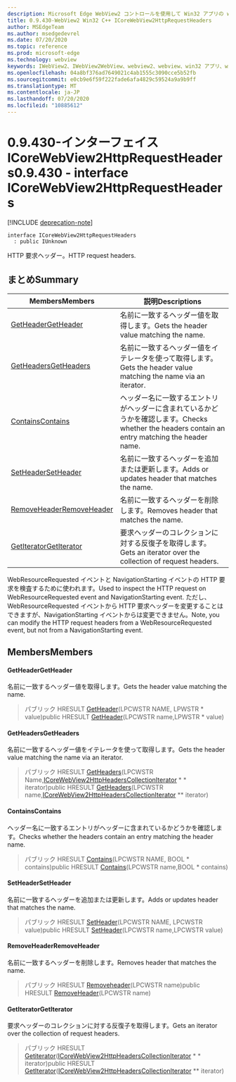 ```yaml
---
description: Microsoft Edge WebView2 コントロールを使用して Win32 アプリの web コンテンツをホストする
title: 0.9.430-WebView2 Win32 C++ ICoreWebView2HttpRequestHeaders
author: MSEdgeTeam
ms.author: msedgedevrel
ms.date: 07/20/2020
ms.topic: reference
ms.prod: microsoft-edge
ms.technology: webview
keywords: IWebView2、IWebView2WebView、webview2、webview、win32 アプリ、win32、edge、ICoreWebView2、ICoreWebView2Host、browser control、edge html
ms.openlocfilehash: 04a8bf376ad7649021c4ab1555c3090cce5b52fb
ms.sourcegitcommit: e0cb9e6f59f222fade6afa4829c59524a9a9b9ff
ms.translationtype: MT
ms.contentlocale: ja-JP
ms.lasthandoff: 07/20/2020
ms.locfileid: "10885612"
---
```

# <span data-ttu-id="50449-104">0.9.430-インターフェイス ICoreWebView2HttpRequestHeaders</span><span class="sxs-lookup"><span data-stu-id="50449-104">0.9.430 - interface ICoreWebView2HttpRequestHeaders</span></span> 

[!INCLUDE [deprecation-note](../../includes/deprecation-note.md)]

```
interface ICoreWebView2HttpRequestHeaders
  : public IUnknown
```

<span data-ttu-id="50449-105">HTTP 要求ヘッダー。</span><span class="sxs-lookup"><span data-stu-id="50449-105">HTTP request headers.</span></span>

## <span data-ttu-id="50449-106">まとめ</span><span class="sxs-lookup"><span data-stu-id="50449-106">Summary</span></span>

 <span data-ttu-id="50449-107">Members</span><span class="sxs-lookup"><span data-stu-id="50449-107">Members</span></span>                        | <span data-ttu-id="50449-108">説明</span><span class="sxs-lookup"><span data-stu-id="50449-108">Descriptions</span></span>
--------------------------------|---------------------------------------------
[<span data-ttu-id="50449-109">GetHeader</span><span class="sxs-lookup"><span data-stu-id="50449-109">GetHeader</span></span>](#getheader) | <span data-ttu-id="50449-110">名前に一致するヘッダー値を取得します。</span><span class="sxs-lookup"><span data-stu-id="50449-110">Gets the header value matching the name.</span></span>
[<span data-ttu-id="50449-111">GetHeaders</span><span class="sxs-lookup"><span data-stu-id="50449-111">GetHeaders</span></span>](#getheaders) | <span data-ttu-id="50449-112">名前に一致するヘッダー値をイテレータを使って取得します。</span><span class="sxs-lookup"><span data-stu-id="50449-112">Gets the header value matching the name via an iterator.</span></span>
[<span data-ttu-id="50449-113">Contains</span><span class="sxs-lookup"><span data-stu-id="50449-113">Contains</span></span>](#contains) | <span data-ttu-id="50449-114">ヘッダー名に一致するエントリがヘッダーに含まれているかどうかを確認します。</span><span class="sxs-lookup"><span data-stu-id="50449-114">Checks whether the headers contain an entry matching the header name.</span></span>
[<span data-ttu-id="50449-115">SetHeader</span><span class="sxs-lookup"><span data-stu-id="50449-115">SetHeader</span></span>](#setheader) | <span data-ttu-id="50449-116">名前に一致するヘッダーを追加または更新します。</span><span class="sxs-lookup"><span data-stu-id="50449-116">Adds or updates header that matches the name.</span></span>
[<span data-ttu-id="50449-117">RemoveHeader</span><span class="sxs-lookup"><span data-stu-id="50449-117">RemoveHeader</span></span>](#removeheader) | <span data-ttu-id="50449-118">名前に一致するヘッダーを削除します。</span><span class="sxs-lookup"><span data-stu-id="50449-118">Removes header that matches the name.</span></span>
[<span data-ttu-id="50449-119">GetIterator</span><span class="sxs-lookup"><span data-stu-id="50449-119">GetIterator</span></span>](#getiterator) | <span data-ttu-id="50449-120">要求ヘッダーのコレクションに対する反復子を取得します。</span><span class="sxs-lookup"><span data-stu-id="50449-120">Gets an iterator over the collection of request headers.</span></span>

<span data-ttu-id="50449-121">WebResourceRequested イベントと NavigationStarting イベントの HTTP 要求を検査するために使われます。</span><span class="sxs-lookup"><span data-stu-id="50449-121">Used to inspect the HTTP request on WebResourceRequested event and NavigationStarting event.</span></span> <span data-ttu-id="50449-122">ただし、WebResourceRequested イベントから HTTP 要求ヘッダーを変更することはできますが、NavigationStarting イベントからは変更できません。</span><span class="sxs-lookup"><span data-stu-id="50449-122">Note, you can modify the HTTP request headers from a WebResourceRequested event, but not from a NavigationStarting event.</span></span>

## <span data-ttu-id="50449-123">Members</span><span class="sxs-lookup"><span data-stu-id="50449-123">Members</span></span>

#### <span data-ttu-id="50449-124">GetHeader</span><span class="sxs-lookup"><span data-stu-id="50449-124">GetHeader</span></span> 

<span data-ttu-id="50449-125">名前に一致するヘッダー値を取得します。</span><span class="sxs-lookup"><span data-stu-id="50449-125">Gets the header value matching the name.</span></span>

> <span data-ttu-id="50449-126">パブリック HRESULT [GetHeader](#getheader)(LPCWSTR NAME, LPWSTR \* value)</span><span class="sxs-lookup"><span data-stu-id="50449-126">public HRESULT [GetHeader](#getheader)(LPCWSTR name,LPWSTR \* value)</span></span>

#### <span data-ttu-id="50449-127">GetHeaders</span><span class="sxs-lookup"><span data-stu-id="50449-127">GetHeaders</span></span> 

<span data-ttu-id="50449-128">名前に一致するヘッダー値をイテレータを使って取得します。</span><span class="sxs-lookup"><span data-stu-id="50449-128">Gets the header value matching the name via an iterator.</span></span>

> <span data-ttu-id="50449-129">パブリック HRESULT [GetHeaders](#getheaders)(LPCWSTR Name,[ICoreWebView2HttpHeadersCollectionIterator](ICoreWebView2HttpHeadersCollectionIterator.md) \* \* iterator)</span><span class="sxs-lookup"><span data-stu-id="50449-129">public HRESULT [GetHeaders](#getheaders)(LPCWSTR name,[ICoreWebView2HttpHeadersCollectionIterator](ICoreWebView2HttpHeadersCollectionIterator.md) \*\* iterator)</span></span>

#### <span data-ttu-id="50449-130">Contains</span><span class="sxs-lookup"><span data-stu-id="50449-130">Contains</span></span> 

<span data-ttu-id="50449-131">ヘッダー名に一致するエントリがヘッダーに含まれているかどうかを確認します。</span><span class="sxs-lookup"><span data-stu-id="50449-131">Checks whether the headers contain an entry matching the header name.</span></span>

> <span data-ttu-id="50449-132">パブリック HRESULT [Contains](#contains)(LPCWSTR NAME, BOOL \* contains)</span><span class="sxs-lookup"><span data-stu-id="50449-132">public HRESULT [Contains](#contains)(LPCWSTR name,BOOL \* contains)</span></span>

#### <span data-ttu-id="50449-133">SetHeader</span><span class="sxs-lookup"><span data-stu-id="50449-133">SetHeader</span></span> 

<span data-ttu-id="50449-134">名前に一致するヘッダーを追加または更新します。</span><span class="sxs-lookup"><span data-stu-id="50449-134">Adds or updates header that matches the name.</span></span>

> <span data-ttu-id="50449-135">パブリック HRESULT [SetHeader](#setheader)(LPCWSTR NAME, LPCWSTR value)</span><span class="sxs-lookup"><span data-stu-id="50449-135">public HRESULT [SetHeader](#setheader)(LPCWSTR name,LPCWSTR value)</span></span>

#### <span data-ttu-id="50449-136">RemoveHeader</span><span class="sxs-lookup"><span data-stu-id="50449-136">RemoveHeader</span></span> 

<span data-ttu-id="50449-137">名前に一致するヘッダーを削除します。</span><span class="sxs-lookup"><span data-stu-id="50449-137">Removes header that matches the name.</span></span>

> <span data-ttu-id="50449-138">パブリック HRESULT [Removeheader](#removeheader)(LPCWSTR name)</span><span class="sxs-lookup"><span data-stu-id="50449-138">public HRESULT [RemoveHeader](#removeheader)(LPCWSTR name)</span></span>

#### <span data-ttu-id="50449-139">GetIterator</span><span class="sxs-lookup"><span data-stu-id="50449-139">GetIterator</span></span> 

<span data-ttu-id="50449-140">要求ヘッダーのコレクションに対する反復子を取得します。</span><span class="sxs-lookup"><span data-stu-id="50449-140">Gets an iterator over the collection of request headers.</span></span>

> <span data-ttu-id="50449-141">パブリック HRESULT [Getiterator](#getiterator)([ICoreWebView2HttpHeadersCollectionIterator](ICoreWebView2HttpHeadersCollectionIterator.md) \* \* iterator)</span><span class="sxs-lookup"><span data-stu-id="50449-141">public HRESULT [GetIterator](#getiterator)([ICoreWebView2HttpHeadersCollectionIterator](ICoreWebView2HttpHeadersCollectionIterator.md) \*\* iterator)</span></span>

